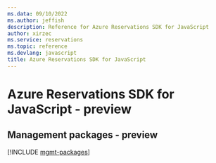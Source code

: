 ```yaml
---
ms.data: 09/10/2022
ms.author: jeffish
description: Reference for Azure Reservations SDK for JavaScript
author: xirzec
ms.service: reservations
ms.topic: reference
ms.devlang: javascript
title: Azure Reservations SDK for JavaScript
---
```

# Azure Reservations SDK for JavaScript - preview

## Management packages - preview
[!INCLUDE [mgmt-packages](reservations-mgmt-index.md)]
